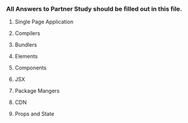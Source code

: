 ### All Answers to Partner Study should be filled out in this file.

1. Single Page Application

2. Compilers

3. Bundlers

4. Elements

5. Components

6. JSX

7. Package Mangers

8. CDN

9. Props and State
